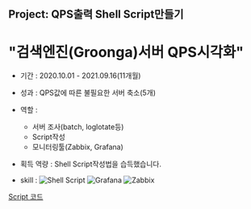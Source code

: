 Project: QPS출력 Shell Script만들기
---

# "검색엔진(Groonga)서버 QPS시각화"

+ 기간 : 2020.10.01 - 2021.09.16(11개월)
+ 성과 : QPS값에 따른 불필요한 서버 축소(5개)
+ 역할 :
    + 서버 조사(batch, loglotate등)
    + Script작성
    + 모니터링툴(Zabbix, Grafana)
+ 획득 역량 : Shell Script작성법을 습득했습니다.
  
+ skill : 
![Shell Script](https://img.shields.io/badge/-Grafana-F46800?style=plastic&logo=grafana&logoColor=222222)
![Grafana](https://img.shields.io/badge/-Shell_Script-43853d?style=plastic&logoColor=ffffff)
![Zabbix](https://img.shields.io/badge/-Zabbix-CC0000?style=plastic&logoColor=ffffff)
 
[Script 코드](https://github.com/dmjack897/qps_print)
